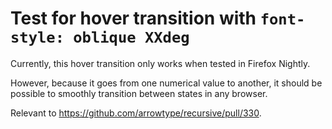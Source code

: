 # Test for hover transition with `font-style: oblique XXdeg`

Currently, this hover transition only works when tested in Firefox Nightly.

However, because it goes from one numerical value to another, it should be possible to smoothly transition between states in any browser.

Relevant to https://github.com/arrowtype/recursive/pull/330.

